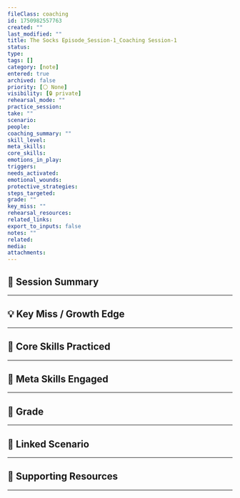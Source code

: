 ```yaml
---
fileClass: coaching
id: 1750982557763
created: ""
last_modified: ""
title: The Socks Episode_Session-1_Coaching Session-1
status: 
type: 
tags: []
category: [note]
entered: true
archived: false
priority: [⚪ None]
visibility: [🔒 private]
rehearsal_mode: ""
practice_session: 
take: ""
scenario: 
people: 
coaching_summary: ""
skill_level: 
meta_skills: 
core_skills: 
emotions_in_play: 
triggers: 
needs_activated: 
emotional_wounds: 
protective_strategies: 
steps_targeted: 
grade: ""
key_miss: ""
rehearsal_resources: 
related_links: 
export_to_inputs: false
notes: ""
related: 
media: 
attachments:
---
```


## 📝 Session Summary  
---  

## 💡 Key Miss / Growth Edge  
---  

## 🧠 Core Skills Practiced  
---  

## 🧭 Meta Skills Engaged  
---  

## 🎯 Grade  
---  

## 📎 Linked Scenario  
---  

## 🔗 Supporting Resources  
---  

